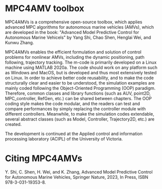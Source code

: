 # MPC4AMV toolbox
MPC4AMVs is a comprehensive open-source toolbox, which applies advanced MPC algorithms for autonomous marine vehicles (AMVs), which are developed in the book: "Advanced Model Predictive Control for Autonomous Marine Vehicels" by Yang Shi, Chao Shen, Henglai Wei, and Kunwu Zhang. 

MPC4AMVs enables the efficient formulation and solution of control problems for nonlinear AMVs, including the dynamic positioning, path following, trajectory tracking. The m-code is primarily developed on a Linux machine using MATLAB 2020a. The code should work on any platform such as Windows and MacOS, but is developed and thus most extensively tested on Linux. In order to achieve better code reusability, and to make the code structurally clear and easier to be understood, the simulation examples are mainly coded following the Object-Oriented Programming (OOP) paradigm. Therefore, common classes and library functions (such as AUV, point2D, MPC_controller, RefGen, etc.) can be shared between chapters. The OOP coding style makes the code modular, and the readers can test and compare performances by simply replacing the controller module with different controllers. Meanwhile, to make the simulation codes extendable, several abstract classes (such as Model, Controller, Trajectory2D, etc.) are created.

The development is continued at the Applied control and information processing laboratory (ACIPL) of the University of Victoria.


# Citing MPC4AMVs 
Y. Shi, C. Shen, H. Wei, and K. Zhang, Advanced Model Predictive Control for Autonomous Marine Vehicles, Springer Nature, 2023, In Press, ISBN 978-3-031-19353-8.
